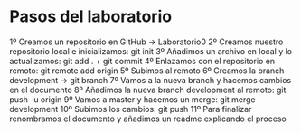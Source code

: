 # Pasos del laboratorio

1º Creamos un repositorio en GItHub -> Laboratorio0
2º Creamos nuestro repositorio local e inicializamos: git init
3º Añadimos un archivo en local y lo actualizamos: git add . + git commit
4º Enlazamos con el repositorio en remoto: git remote add origin 
5º Subimos al remoto 
6º Creamos la branch development -> git branch
7º Vamos a la nueva branch y hacemos cambios en el documento
8º Añadimos la nueva branch development al remoto: git push -u origin 
9º Vamos a master y hacemos un merge: git merge development
10º Subimos los cambios: git push
11º Para finalizar renombramos el documento y añadimos un readme explicando el proceso